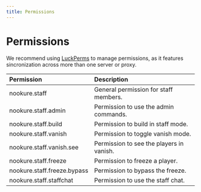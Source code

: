 ```yaml
---
title: Permissions
---
```

# Permissions

We recommend using [LuckPerms](https://https://luckperms.net/download) to manage permissions, as it features sincronization across more than one server or proxy.


| Permission                  | Description                              |
| :---------------------------- | :----------------------------------------- |
| nookure.staff               | General permission for staff members.    |
| nookure.staff.admin         | Permission to use the admin commands.    |
| nookure.staff.build         | Permission to build in staff mode.       |
| nookure.staff.vanish        | Permission to toggle vanish mode.        |
| nookure.staff.vanish.see    | Permission to see the players in vanish. |
| nookure.staff.freeze        | Permission to freeze a player.           |
| nookure.staff.freeze.bypass | Permission to bypass the freeze.         |
| nookure.staff.staffchat     | Permission to use the staff chat.        |
